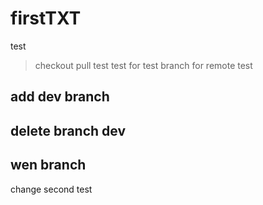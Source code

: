 # firstTXT
test
> checkout pull test
test for test branch
 for remote test
## add dev branch
## delete branch dev
## wen branch
change second
test
